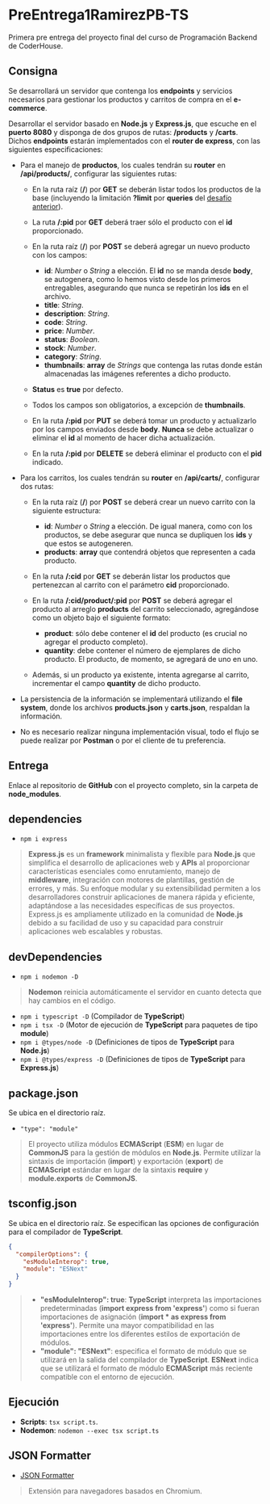 # PreEntrega1RamirezPB-TS

Primera pre entrega del proyecto final del curso de Programación Backend de CoderHouse.

## Consigna

Se desarrollará un servidor que contenga los **endpoints** y servicios necesarios para gestionar los productos y carritos de compra en el **e-commerce**.

Desarrollar el servidor basado en **Node.js** y **Express.js**, que escuche en el **puerto 8080** y disponga de dos grupos de rutas: **/products** y **/carts**. Dichos **endpoints** estarán implementados con el **router de express**, con las siguientes especificaciones:

- Para el manejo de **productos**, los cuales tendrán su **router** en **/api/products/**, configurar las siguientes rutas:

  - En la ruta raíz (**/**) por **GET** se deberán listar todos los productos de la base (incluyendo la limitación **?limit** por **queries** del [desafío anterior](https://github.com/ianshalaga/Desafio3RamirezPB-TS)).

  - La ruta **/:pid** por **GET** deberá traer sólo el producto con el **id** proporcionado.

  - En la ruta raíz (**/**) por **POST** se deberá agregar un nuevo producto con los campos:

    - **id**: _Number_ o _String_ a elección. El **id** no se manda desde **body**, se autogenera, como lo hemos visto desde los primeros entregables, asegurando que nunca se repetirán los **ids** en el archivo.
    - **title**: _String_.
    - **description**: _String_.
    - **code**: _String_.
    - **price**: _Number_.
    - **status**: _Boolean_.
    - **stock**: _Number_.
    - **category**: _String_.
    - **thumbnails**: **array** de _Strings_ que contenga las rutas donde están almacenadas las imágenes referentes a dicho producto.

  - **Status** es **true** por defecto.
  - Todos los campos son obligatorios, a excepción de **thumbnails**.

  - En la ruta **/:pid** por **PUT** se deberá tomar un producto y actualizarlo por los campos enviados desde **body**. **Nunca** se debe actualizar o eliminar el **id** al momento de hacer dicha actualización.

  - En la ruta **/:pid** por **DELETE** se deberá eliminar el producto con el **pid** indicado.

- Para los carritos, los cuales tendrán su **router** en **/api/carts/**, configurar dos rutas:

  - En la ruta raíz (**/**) por **POST** se deberá crear un nuevo carrito con la siguiente estructura:

    - **id**: _Number_ o _String_ a elección. De igual manera, como con los productos, se debe asegurar que nunca se dupliquen los **ids** y que estos se autogeneren.
    - **products**: **array** que contendrá objetos que representen a cada producto.

  - En la ruta **/:cid** por **GET** se deberán listar los productos que pertenezcan al carrito con el parámetro **cid** proporcionado.

  - En la ruta **/:cid/product/:pid** por **POST** se deberá agregar el producto al arreglo **products** del carrito seleccionado, agregándose como un objeto bajo el siguiente formato:

    - **product**: sólo debe contener el **id** del producto (es crucial no agregar el producto completo).
    - **quantity**: debe contener el número de ejemplares de dicho producto. El producto, de momento, se agregará de uno en uno.

  - Además, si un producto ya existente, intenta agregarse al carrito, incrementar el campo **quantity** de dicho producto.

- La persistencia de la información se implementará utilizando el **file system**, donde los archivos **products.json** y **carts.json**, respaldan la información.

- No es necesario realizar ninguna implementación visual, todo el flujo se puede realizar por **Postman** o por el cliente de tu preferencia.

## Entrega

Enlace al repositorio de **GitHub** con el proyecto completo, sin la carpeta de **node_modules**.

## dependencies

- `npm i express`

> **Express.js** es un **framework** minimalista y flexible para **Node.js** que simplifica el desarrollo de aplicaciones web y **APIs** al proporcionar características esenciales como enrutamiento, manejo de **middleware**, integración con motores de plantillas, gestión de errores, y más. Su enfoque modular y su extensibilidad permiten a los desarrolladores construir aplicaciones de manera rápida y eficiente, adaptándose a las necesidades específicas de sus proyectos. Express.js es ampliamente utilizado en la comunidad de **Node.js** debido a su facilidad de uso y su capacidad para construir aplicaciones web escalables y robustas.

## devDependencies

- `npm i nodemon -D`

> **Nodemon** reinicia automáticamente el servidor en cuanto detecta que hay cambios en el código.

- `npm i typescript -D` (Compilador de **TypeScript**)
- `npm i tsx -D` (Motor de ejecución de **TypeScript** para paquetes de tipo **module**)
- `npm i @types/node -D` (Definiciones de tipos de **TypeScript** para **Node.js**)
- `npm i @types/express -D` (Definiciones de tipos de **TypeScript** para **Express.js**)

## package.json

Se ubica en el directorio raíz.

- `"type": "module"`

> El proyecto utiliza módulos **ECMAScript** (**ESM**) en lugar de **CommonJS** para la gestión de módulos en **Node.js**. Permite utilizar la sintaxis de importación (**import**) y exportación (**export**) de **ECMAScript** estándar en lugar de la sintaxis **require** y **module.exports** de **CommonJS**.

## tsconfig.json

Se ubica en el directorio raíz. Se especifican las opciones de configuración para el compilador de **TypeScript**.

```json
{
  "compilerOptions": {
    "esModuleInterop": true,
    "module": "ESNext"
  }
}
```

> - **"esModuleInterop": true**: **TypeScript** interpreta las importaciones predeterminadas (**import express from 'express'**) como si fueran importaciones de asignación (**import \* as express from 'express'**). Permite una mayor compatibilidad en las importaciones entre los diferentes estilos de exportación de módulos.
> - **"module": "ESNext"**: especifica el formato de módulo que se utilizará en la salida del compilador de **TypeScript**. **ESNext** indica que se utilizará el formato de módulo **ECMAScript** más reciente compatible con el entorno de ejecución.

## Ejecución

- **Scripts**: `tsx script.ts`.
- **Nodemon**: `nodemon --exec tsx script.ts`

## JSON Formatter

- [JSON Formatter](https://chromewebstore.google.com/detail/json-formatter/bcjindcccaagfpapjjmafapmmgkkhgoa)

> Extensión para navegadores basados en Chromium.
